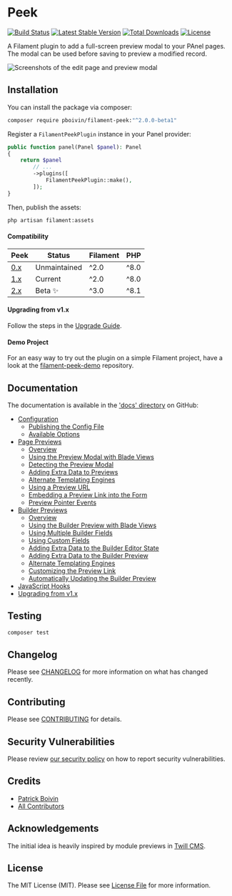 # Peek

<p>
<a href="https://github.com/pboivin/filament-peek/actions"><img src="https://github.com/pboivin/filament-peek/workflows/run-tests/badge.svg" alt="Build Status"></a>
<a href="https://packagist.org/packages/pboivin/filament-peek"><img src="https://img.shields.io/packagist/v/pboivin/filament-peek" alt="Latest Stable Version"></a>
<a href="https://packagist.org/packages/pboivin/filament-peek"><img src="http://poser.pugx.org/pboivin/filament-peek/downloads" alt="Total Downloads"></a>
<a href="https://packagist.org/packages/pboivin/filament-peek"><img src="https://img.shields.io/packagist/l/pboivin/filament-peek" alt="License"></a>
</p>

A Filament plugin to add a full-screen preview modal to your PAnel pages. The modal can be used before saving to preview a modified record.

<p class="filament-hidden">
<img src="https://raw.githubusercontent.com/pboivin/filament-peek/2.x/art/01-page-preview.jpg" alt="Screenshots of the edit page and preview modal">
</p>

## Installation

You can install the package via composer:

```bash
composer require pboivin/filament-peek:"^2.0.0-beta1"
```

Register a `FilamentPeekPlugin` instance in your Panel provider:

```php
public function panel(Panel $panel): Panel
{
    return $panel
        // ...
        ->plugins([
            FilamentPeekPlugin::make(),
        ]);
}
```

Then, publish the assets:

```bash
php artisan filament:assets
```

#### Compatibility

| Peek | Status | Filament | PHP |
|------|----------|-----|--------|
| [0.x](https://github.com/pboivin/filament-peek/tree/0.x) | Unmaintained | ^2.0 | ^8.0 |
| [1.x](https://github.com/pboivin/filament-peek/tree/1.x) | Current | ^2.0 | ^8.0 |
| [2.x](https://github.com/pboivin/filament-peek/tree/2.x) | Beta ✨️ | ^3.0 | ^8.1 |

#### Upgrading from v1.x

Follow the steps in the [Upgrade Guide](https://github.com/pboivin/filament-peek/tree/2.x/docs/upgrade-guide.md).

#### Demo Project

For an easy way to try out the plugin on a simple Filament project, have a look at the [filament-peek-demo](https://github.com/pboivin/filament-peek-demo/tree/2.x) repository.

## Documentation

The documentation is available in the ['docs' directory](https://github.com/pboivin/filament-peek/tree/2.x/docs) on GitHub:

<!-- BEGIN_TOC -->

- [Configuration](https://github.com/pboivin/filament-peek/blob/2.x/docs/configuration.md)
    - [Publishing the Config File](https://github.com/pboivin/filament-peek/blob/2.x/docs/configuration.md#publishing-the-config-file)
    - [Available Options](https://github.com/pboivin/filament-peek/blob/2.x/docs/configuration.md#available-options)
- [Page Previews](https://github.com/pboivin/filament-peek/blob/2.x/docs/page-previews.md)
    - [Overview](https://github.com/pboivin/filament-peek/blob/2.x/docs/page-previews.md#overview)
    - [Using the Preview Modal with Blade Views](https://github.com/pboivin/filament-peek/blob/2.x/docs/page-previews.md#using-the-preview-modal-with-blade-views)
    - [Detecting the Preview Modal](https://github.com/pboivin/filament-peek/blob/2.x/docs/page-previews.md#detecting-the-preview-modal)
    - [Adding Extra Data to Previews](https://github.com/pboivin/filament-peek/blob/2.x/docs/page-previews.md#adding-extra-data-to-previews)
    - [Alternate Templating Engines](https://github.com/pboivin/filament-peek/blob/2.x/docs/page-previews.md#alternate-templating-engines)
    - [Using a Preview URL](https://github.com/pboivin/filament-peek/blob/2.x/docs/page-previews.md#using-a-preview-url)
    - [Embedding a Preview Link into the Form](https://github.com/pboivin/filament-peek/blob/2.x/docs/page-previews.md#embedding-a-preview-link-into-the-form)
    - [Preview Pointer Events](https://github.com/pboivin/filament-peek/blob/2.x/docs/page-previews.md#preview-pointer-events)
- [Builder Previews](https://github.com/pboivin/filament-peek/blob/2.x/docs/builder-previews.md)
    - [Overview](https://github.com/pboivin/filament-peek/blob/2.x/docs/builder-previews.md#overview)
    - [Using the Builder Preview with Blade Views](https://github.com/pboivin/filament-peek/blob/2.x/docs/builder-previews.md#using-the-builder-preview-with-blade-views)
    - [Using Multiple Builder Fields](https://github.com/pboivin/filament-peek/blob/2.x/docs/builder-previews.md#using-multiple-builder-fields)
    - [Using Custom Fields](https://github.com/pboivin/filament-peek/blob/2.x/docs/builder-previews.md#using-custom-fields)
    - [Adding Extra Data to the Builder Editor State](https://github.com/pboivin/filament-peek/blob/2.x/docs/builder-previews.md#adding-extra-data-to-the-builder-editor-state)
    - [Adding Extra Data to the Builder Preview](https://github.com/pboivin/filament-peek/blob/2.x/docs/builder-previews.md#adding-extra-data-to-the-builder-preview)
    - [Alternate Templating Engines](https://github.com/pboivin/filament-peek/blob/2.x/docs/builder-previews.md#alternate-templating-engines)
    - [Customizing the Preview Link](https://github.com/pboivin/filament-peek/blob/2.x/docs/builder-previews.md#customizing-the-preview-link)
    - [Automatically Updating the Builder Preview](https://github.com/pboivin/filament-peek/blob/2.x/docs/builder-previews.md#automatically-updating-the-builder-preview)
- [JavaScript Hooks](https://github.com/pboivin/filament-peek/blob/2.x/docs/javascript-hooks.md)
- [Upgrading from v1.x](https://github.com/pboivin/filament-peek/blob/2.x/docs/upgrade-guide.md)

<!-- END_TOC -->

## Testing

```bash
composer test
```

## Changelog

Please see [CHANGELOG](https://github.com/pboivin/filament-peek/blob/2.x/CHANGELOG.md) for more information on what has changed recently.

## Contributing

Please see [CONTRIBUTING](https://github.com/pboivin/filament-peek/blob/2.x/.github/CONTRIBUTING.md) for details.

## Security Vulnerabilities

Please review [our security policy](https://github.com/pboivin/filament-peek/security/policy) on how to report security vulnerabilities.

## Credits

- [Patrick Boivin](https://github.com/pboivin)
- [All Contributors](https://github.com/pboivin/filament-peek/contributors)

## Acknowledgements

The initial idea is heavily inspired by module previews in [Twill CMS](https://twillcms.com/).

## License

The MIT License (MIT). Please see [License File](https://github.com/pboivin/filament-peek/blob/2.x/LICENSE.md) for more information.
